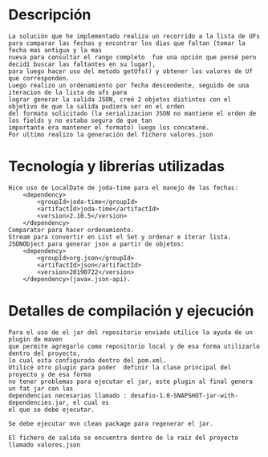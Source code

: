 # Descripción
    La solución que he implementado realiza un recorrido a la lista de UFs
    para comparar las fechas y encontrar los dias que faltan (tomar la fecha mas antigua y la mas 
    nueva para consultar el rango completo  fue una opción que pensé pero decidí buscar las faltantes en su lugar), 
    para luego hacer uso del metodo getUfs() y obtener los valores de Uf que corresponden.
    Luego realizo un ordenamiento por fecha descendente, seguido de una iteracion de la lista de ufs para
    lograr generar la salida JSON, creé 2 objetos distintos con el objetivo de que la salida pudiera ser en el orden 
    del formato solicitado (la serializacion JSON no mantiene el orden de los fields y no estaba segura de que tan 
    importante era mantener el formato) luego los concatené.
    Por ultimo realizo la generación del fichero valores.json

# Tecnología y librerías utilizadas
    Hice uso de LocalDate de joda-time para el manejo de las fechas:
        <dependency>
            <groupId>joda-time</groupId>
            <artifactId>joda-time</artifactId>
            <version>2.10.5</version>
        </dependency>
    Comparator para hacer ordenamiento.
    Stream para convertir en List el Set y ordenar e iterar lista.
    JSONObject para generar json a partir de objetos:
        <dependency>
            <groupId>org.json</groupId>
            <artifactId>json</artifactId>
            <version>20190722</version>
        </dependency>(javax.json-api).

# Detalles de compilación y ejecución
    Para el uso de el jar del repositorio enviado utilice la ayuda de un plugin de maven
    que permite agregarlo como repositorio local y de esa forma utilizarlo dentro del proyecto, 
    lo cual esta configurado dentro del pom.xml.
    Utilicé otro plugin para poder  definir la clase principal del proyecto y de esa forma
    no tener problemas para ejecutar el jar, este plugin al final genera un fat jar con las 
    dependencias necesarias llamado : desafio-1.0-SNAPSHOT-jar-with-dependencies.jar, el cual es 
    el que se debe ejecutar.

    Se debe ejecutar mvn clean package para regenerar el jar.

    El fichero de salida se encuentra dentro de la raiz del proyecto llamado valores.json